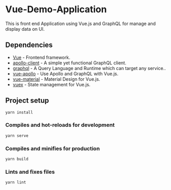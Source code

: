 # Vue-Demo-Application
This is front end Application using Vue.js and GraphQL for manage and display data on UI.

## Dependencies

- [Vue](https://vuejs.org/v2/guide/) - Frontend framework.
- [apollo-client](https://github.com/apollographql/apollo-client) - A simple yet functional GraphQL client.
- [graphql](https://github.com/graphql/graphql-js) - A Query Language and Runtime which can target any service..
- [vue-apollo](https://github.com/Akryum/vue-apollo) - Use Apollo and GraphQL with Vue.js.
- [vue-material](https://github.com/vuematerial/vue-material) - Material Design for Vue.js.
- [vuex](https://github.com/vuejs/vuex) - State management for Vue.js.

## Project setup
```
yarn install
```

### Compiles and hot-reloads for development
```
yarn serve
```

### Compiles and minifies for production
```
yarn build
```

### Lints and fixes files
```
yarn lint
```
